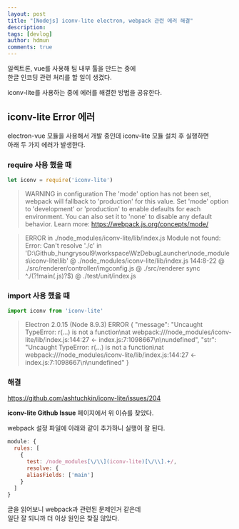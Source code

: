 ```yaml
---
layout: post
title: "[Nodejs] iconv-lite electron, webpack 관련 에러 해결"
description:
tags: [devlog]
author: hdmun
comments: true
---
```


일렉트론, vue를 사용해 팀 내부 툴을 만드는 중에  
한글 인코딩 관련 처리를 할 일이 생겼다.  

iconv-lite를 사용하는 중에 에러를 해결한 방법을 공유한다.  


## iconv-lite Error 에러
electron-vue 모듈을 사용해서 개발 중인데 iconv-lite 모듈 설치 후 실행하면  
아래 두 가지 에러가 발생한다.  


### require 사용 했을 때
~~~js
let iconv = require('iconv-lite')
~~~

>WARNING in configuration
The 'mode' option has not been set, webpack will fallback to 'production' for this value. Set 'mode' option to 'development' or 'production' to enable defaults for each environment.
You can also set it to 'none' to disable any default behavior. Learn more: https://webpack.js.org/concepts/mode/

>ERROR in ./node_modules/iconv-lite/lib/index.js
Module not found: Error: Can't resolve './c' in 'D:\Github_hungrysoul9\workspace\WzDebugLauncher\node_modules\iconv-lite\lib'
 @ ./node_modules/iconv-lite/lib/index.js 144:8-22
 @ ./src/renderer/controller/imgconfig.js
 @ ./src/renderer sync ^\.\/(?!main(\.js)?$)
 @ ./test/unit/index.js


### import 사용 했을 때
~~~js
import iconv from 'iconv-lite'
~~~

> Electron 2.0.15 (Node 8.9.3) ERROR
{
"message": "Uncaught TypeError: r(...) is not a function\nat webpack:///node_modules/iconv-lite/lib/index.js:144:27 <- index.js:7:1098667\n\nundefined",
"str": "Uncaught TypeError: r(...) is not a function\nat webpack:///node_modules/iconv-lite/lib/index.js:144:27 <- index.js:7:1098667\n\nundefined"
}

### 해결
https://github.com/ashtuchkin/iconv-lite/issues/204  

**iconv-lite Github Issue** 페이지에서 위 이슈를 찾았다.  

webpack 설정 파일에 아래와 같이 추가하니 실행이 잘 된다.  

~~~js
module: {
  rules: [
    {
      test: /node_modules[\/\\](iconv-lite)[\/\\].+/,
      resolve: {
      aliasFields: ['main']
    }
  ]
}
~~~

글을 읽어보니 webpack과 관련된 문제인거 같은데  
일단 잘 되니까 더 이상 원인은 찾질 않았다.  
